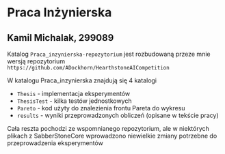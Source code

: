 # Praca Inżynierska
## Kamil Michalak, 299089

Katalog `Praca_inzynierska-repozytorium` jest rozbudowaną przeze mnie wersją repozytorium `https://github.com/ADockhorn/HearthstoneAICompetition`

W katalogu Praca_inzynierska znajdują się 4 katalogi

* `Thesis` - implementacja eksperymentów
* `ThesisTest` - kilka testów jednostkowych
* `Pareto` - kod użyty do znalezienia frontu Pareta do wykresu
* `results` - wyniki przeprowadzonych obliczeń (opisane w tekście pracy)

Cała reszta pochodzi ze wspomnianego repozytorium, ale w niektórych plikach z SabberStoneCore wprowadzono niewielkie zmiany potrzebne do przeprowadzenia eksperymentów
